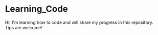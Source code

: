 # Learning_Code

Hi! I'm learning how to code and will share my progress in this repository. Tips are welcome!